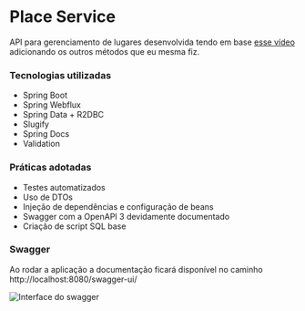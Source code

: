 # Place Service

API  para gerenciamento de lugares desenvolvida tendo em base [esse vídeo](https://www.youtube.com/watch?v=SsWZ4O9iWuo&t=1097s) adicionando os outros métodos que eu mesma fiz. 

### Tecnologias utilizadas
- Spring Boot
- Spring Webflux
- Spring Data + R2DBC
- Slugify
- Spring Docs
- Validation


### Práticas adotadas
- Testes automatizados
- Uso de DTOs
- Injeção de dependências e configuração de beans
- Swagger com a OpenAPI 3 devidamente documentado
- Criação de script SQL base

### Swagger
Ao rodar a aplicação a documentação ficará disponível no caminho http://localhost:8080/swagger-ui/

<img src="https://i.imgur.com/xlVsfJI.png" alt="Interface do swagger">